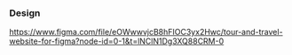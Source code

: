 ### Design 
https://www.figma.com/file/eOWwwvjcB8hFIOC3yx2Hwc/tour-and-travel-website-for-figma?node-id=0-1&t=lNClN1Dg3XQ88CRM-0